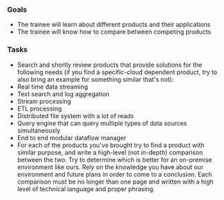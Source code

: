 ### Goals
 - The trainee will learn about different products and their applications
 - The trainee will know how to compare between competing products

### Tasks
 - Search and shortly review products that provide solutions for the following needs (if you find a specific-cloud dependent product, try to also bring an example for something similar that's not):
  - Real time data streaming
  - Text search and log aggregation
  - Stream processing
  - ETL processing
  - Distributed file system with a lot of reads
  - Query engine that can query multiple types of data sources simultaneously
  - End to end modular dataflow manager
- For each of the products you've brought try to find a product with similar purpose, and write a high-level (not in-depth) comparison between the two. 
  Try to determine which is better for an on-premise environment like ours. 
  Rely on the knowledge you have about our environment and future plans in order to come to a conclusion.
  Each comparison must be no longer than one page and written with a high level of technical language and proper phrasing.

